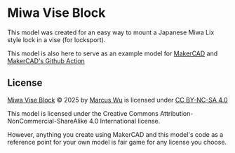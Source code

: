 # Miwa Vise Block
This model was created for an easy way to mount a Japanese Miwa Lix style lock in a vise (for locksport).

This model is also here to serve as an example model for [MakerCAD](https://github.com/marcuswu/makercad) and [MakerCAD's Github Action](https://github.com/marcuswu/makercad-action)

## License
<a href="https://github.com/marcuswu/miwa-vise-block">Miwa Vise Block</a> © 2025 by <a href="https://github.com/marcuswu">Marcus Wu</a> is licensed under <a href="https://creativecommons.org/licenses/by-nc-sa/4.0/">CC BY-NC-SA 4.0</a><img src="https://mirrors.creativecommons.org/presskit/icons/cc.svg" alt="" style="max-width: 1em;max-height:1em;margin-left: .2em;"><img src="https://mirrors.creativecommons.org/presskit/icons/by.svg" alt="" style="max-width: 1em;max-height:1em;margin-left: .2em;"><img src="https://mirrors.creativecommons.org/presskit/icons/nc.svg" alt="" style="max-width: 1em;max-height:1em;margin-left: .2em;"><img src="https://mirrors.creativecommons.org/presskit/icons/sa.svg" alt="" style="max-width: 1em;max-height:1em;margin-left: .2em;">

This model is licensed under the Creative Commons Attribution-NonCommercial-ShareAlike 4.0 International license.

However, anything you create using MakerCAD and this model's code as a reference point for your own model is fair game for any license you choose.
